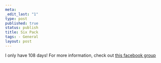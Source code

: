```yaml
--- 
meta: 
_edit_last: "1" 
type: post 
published: true 
status: publish 
title: Six Pack 
tags: - General 
layout: post 
---  
```


I only have 108 days! For more information, check out [this facebook group](http://www.facebook.com/group.php?gid=7360067803&ref=nf)